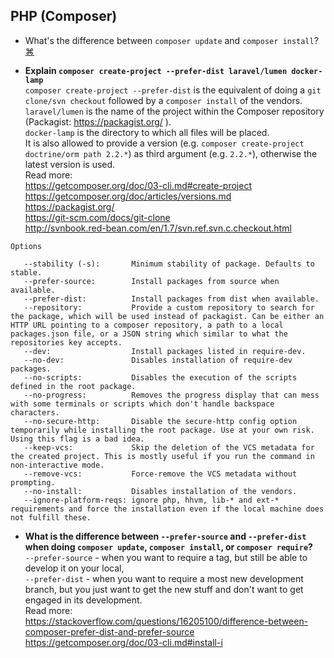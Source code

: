 ## PHP (Composer)
- What's the difference between `composer update` and `composer install`?
<a href="#" title="compoaser update is dangerous because it will bring in new versions of packages which you haven't tested to work fine in your app. composer install will not update anything; it will just install all the dependencies as specified in the composer.lock file. composer update is mostly used in the 'development phase', to upgrade our project packages according to what we have specified in the composer.json file. composer install is primarily used in the 'deploying phase' to install our application on a production server or on a testing environment, using the same dependencies stored in the composer.lock file created by composer update.
http://stackoverflow.com/questions/33052195/what-are-the-differences-between-composer-update-and-composer-install
 ">⌘</a>
 
 - **Explain `composer create-project --prefer-dist laravel/lumen docker-lamp`**  
 `composer create-project --prefer-dist` is the equivalent of doing a `git clone/svn checkout` followed by a `composer install` of the vendors.  
 `laravel/lumen` is the name of the project within the Composer repository (Packagist: https://packagist.org/ ).  
 `docker-lamp` is the directory to which all files will be placed.  
It is also allowed to provide a version (e.g. `composer create-project doctrine/orm path 2.2.*`) as third argument (e.g. `2.2.*`), otherwise the latest version is used.  
Read more:  
https://getcomposer.org/doc/03-cli.md#create-project  
https://getcomposer.org/doc/articles/versions.md  
https://packagist.org/  
https://git-scm.com/docs/git-clone  
http://svnbook.red-bean.com/en/1.7/svn.ref.svn.c.checkout.html  
 
 ```
 Options

    --stability (-s):       Minimum stability of package. Defaults to stable.
    --prefer-source:        Install packages from source when available.
    --prefer-dist:          Install packages from dist when available.
    --repository:           Provide a custom repository to search for the package, which will be used instead of packagist. Can be either an HTTP URL pointing to a composer repository, a path to a local packages.json file, or a JSON string which similar to what the repositories key accepts.
    --dev:                  Install packages listed in require-dev.
    --no-dev:               Disables installation of require-dev packages.
    --no-scripts:           Disables the execution of the scripts defined in the root package.
    --no-progress:          Removes the progress display that can mess with some terminals or scripts which don't handle backspace characters.
    --no-secure-http:       Disable the secure-http config option temporarily while installing the root package. Use at your own risk. Using this flag is a bad idea.
    --keep-vcs:             Skip the deletion of the VCS metadata for the created project. This is mostly useful if you run the command in non-interactive mode.
    --remove-vcs:           Force-remove the VCS metadata without prompting.
    --no-install:           Disables installation of the vendors.
    --ignore-platform-reqs: ignore php, hhvm, lib-* and ext-* requirements and force the installation even if the local machine does not fulfill these.

 ```
 
- **What is the difference between `--prefer-source` and `--prefer-dist` when doing `composer update`, `composer install`, or `composer require`?**  
`--prefer-source` - when you want to require a tag, but still be able to develop it on your local,  
`--prefer-dist` - when you want to require a most new development branch, but you just want to get the new stuff and don't want to get engaged in its development.  
Read more:  
https://stackoverflow.com/questions/16205100/difference-between-composer-prefer-dist-and-prefer-source  
https://getcomposer.org/doc/03-cli.md#install-i  


 
